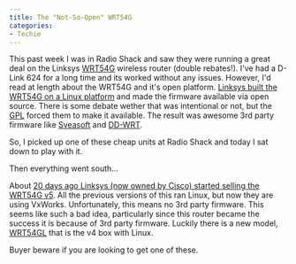```yaml
---
title: The "Not-So-Open" WRT54G
categories:
- Techie
---
```


This past week I was in Radio Shack and saw they were running a great deal on the Linksys [WRT54G](http://www.linksys.com/servlet/Satellite?childpagename=US%2FLayout&packedargs=c%3DL_Product_C2%26cid%3D1127782957298&pagename=Linksys%2FCommon%2FVisitorWrapper) wireless router (double rebates!). I've had a D-Link 624 for a long time and its worked without any issues. However, I'd read at length about the WRT54G and it's open platform. [Linksys built the WRT54G on a Linux platform](http://www.wi-fiplanet.com/tutorials/article.php/3562391) and made the firmware available via open source. There is some debate wether that was intentional or not, but the [GPL](http://www.gnu.org/copyleft/gpl.html) forced them to make it available. The result was awesome 3rd party firmware like [Sveasoft](http://www.sveasoft.com/) and [DD-WRT](http://www.dd-wrt.com/).

So, I picked up one of these cheap units at Radio Shack and today I sat down to play with it.

Then everything went south...

About [20 days ago Linksys (now owned by Cisco) started selling the WRT54G v5](http://www.engadget.com/entry/1234000223067461/#comments). All the previous versions of this ran Linux, but now they are using VxWorks. Unfortunately, this means no 3rd party firmware. This seems like such a bad idea, particularly since this router became the success it is because of 3rd party firmware. Luckily there is a new model, [WRT54GL](http://www.linksys.com/servlet/Satellite?childpagename=US%2FLayout&packedargs=c%3DL_Product_C2%26cid%3D1133202177241&pagename=Linksys%2FCommon%2FVisitorWrapper) that is the v4 box with Linux.

Buyer beware if you are looking to get one of these.
